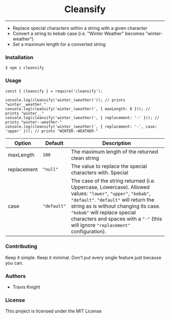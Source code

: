 <h1 align="center"> Cleansify </h1>

<hr/>

- Replace special characters within a string with a given character
- Convert a string to kebab case (i.e. "Winter Weather" becomes "winter-weather")
- Set a maximum length for a converted string

<h3> Installation </h3>

```shell
$ npm i cleansify
```

<h3> Usage </h3>

```node
const { cleansify } = require('cleansify');

console.log(cleansify('winter_(weather)')); // prints "winter__weather_"
console.log(cleansify('winter_(weather)', { maxLength: 8 })); // prints "winter__"
console.log(cleansify('winter_(weather)', { replacement: '-' })); // prints "winter--weather-"
console.log(cleansify('winter_(weather)', { replacement: '-', case: 'upper' })); // prints "WINTER--WEATHER-"
```

Option | Default | Description
--- | --- | ---
maxLength | `100` | The maximum length of the returned clean string
replacement | `"null"` | The value to replace the special characters with. Special
case | `"default"` | The case of the string returned (i.e. Uppercase, Lowercase). Allowed values: `"lower"`, `"upper"`, `"kebab"`, `"default"`. `"default"` will return the string as is without changing its case. `"kebab"` will replace special characters and spaces with a `"-"` (this will ignore `"replacement"` configuration).

<h3>Contributing</h3>
Keep it simple. Keep it minimal. Don't put every single feature just because you can.

<h3>Authors</h3>
<ul>
  <li>Travis Knight</li>
</ul>

<h3>License</h3>

This project is licensed under the MIT License
